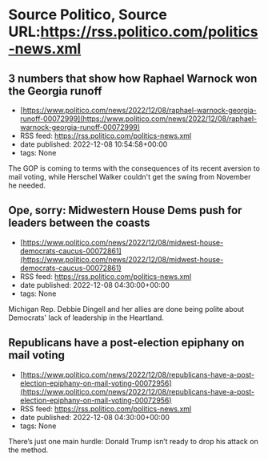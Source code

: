 # Source Politico, Source URL:https://rss.politico.com/politics-news.xml

## 3 numbers that show how Raphael Warnock won the Georgia runoff
 - [https://www.politico.com/news/2022/12/08/raphael-warnock-georgia-runoff-00072999](https://www.politico.com/news/2022/12/08/raphael-warnock-georgia-runoff-00072999)
 - RSS feed: https://rss.politico.com/politics-news.xml
 - date published: 2022-12-08 10:54:58+00:00
 - tags: None

The GOP is coming to terms with the consequences of its recent aversion to mail voting, while Herschel Walker couldn't get the swing from November he needed.

## Ope, sorry: Midwestern House Dems push for leaders between the coasts
 - [https://www.politico.com/news/2022/12/08/midwest-house-democrats-caucus-00072861](https://www.politico.com/news/2022/12/08/midwest-house-democrats-caucus-00072861)
 - RSS feed: https://rss.politico.com/politics-news.xml
 - date published: 2022-12-08 04:30:00+00:00
 - tags: None

Michigan Rep. Debbie Dingell and her allies are done being polite about Democrats' lack of leadership in the Heartland.

## Republicans have a post-election epiphany on mail voting
 - [https://www.politico.com/news/2022/12/08/republicans-have-a-post-election-epiphany-on-mail-voting-00072956](https://www.politico.com/news/2022/12/08/republicans-have-a-post-election-epiphany-on-mail-voting-00072956)
 - RSS feed: https://rss.politico.com/politics-news.xml
 - date published: 2022-12-08 04:30:00+00:00
 - tags: None

There’s just one main hurdle: Donald Trump isn’t ready to drop his attack on the method.
